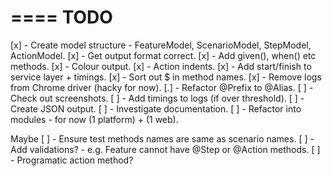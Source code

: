 ====
TODO
====

[x] - Create model structure - FeatureModel, ScenarioModel, StepModel, ActionModel.
[x] - Get output format correct.
[x] - Add given(), when() etc methods.
[x] - Colour output.
[x] - Action indents.
[x] - Add start/finish to service layer + timings.
[x] - Sort out $ in method names.
[x] - Remove logs from Chrome driver (hacky for now).
[.] - Refactor @Prefix to @Alias.
[ ] - Check out screenshots.
[ ] - Add timings to logs (if over threshold).
[ ] - Create JSON output.
[ ] - Investigate documentation.
[ ] - Refactor into modules - for now (1 platform) + (1 web).

Maybe
[ ] - Ensure test methods names are same as scenario names.
[ ] - Add validations? - e.g. Feature cannot have @Step or @Action methods.
[ ] - Programatic action method?